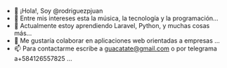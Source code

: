 - 👋 ¡Hola!, Soy @rodriguezpjuan
- 👀 Entre mis intereses esta la música, la tecnología y la programación...
- 🌱 Actualmente estoy aprendiendo Laravel, Python, y muchas cosas más...
- 💞️ Me gustaría colaborar en aplicaciones web orientadas a empresas ...
- 📫 Para contactarme escribe a guacatate@gmail.com o por telegrama a+584126557825  ...

<!---
rodriguezpjuan/rodriguezpjuan is a ✨ special ✨ repository because its `README.md` (this file) appears on your GitHub profile.
You can click the Preview link to take a look at your changes.
--->
